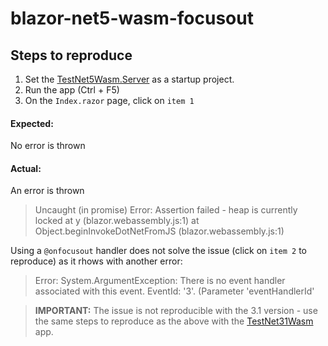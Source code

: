 # blazor-net5-wasm-focusout

## Steps to reproduce

1. Set the [TestNet5Wasm.Server](https://github.com/Stamo-Gochev/blazor-net5-wasm-focusout/tree/master/TestNet5Wasm/TestNet5Wasm/Server) as a startup project.
2. Run the app (Ctrl + F5)
3. On the `Index.razor` page, click on `item 1`

#### Expected:
No error is thrown

#### Actual:
An error is thrown
> Uncaught (in promise) Error: Assertion failed - heap is currently locked
    at y (blazor.webassembly.js:1)
    at Object.beginInvokeDotNetFromJS (blazor.webassembly.js:1)

Using a `@onfocusout` handler does not solve the issue (click on `item 2` to reproduce) as it rhows with another error:
>  Error: System.ArgumentException: There is no event handler associated with this event. EventId: '3'. (Parameter 'eventHandlerId'

> **IMPORTANT:** The issue is not reproducible with the 3.1 version - use the same steps to reproduce as the above with the [TestNet31Wasm](https://github.com/Stamo-Gochev/blazor-net5-wasm-focusout/tree/master/TestNet5Wasm/TestNet31Wasm) app.
